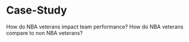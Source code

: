 # Case-Study
How do NBA veterans impact team performance? How do NBA veterans compare to non NBA veterans?

